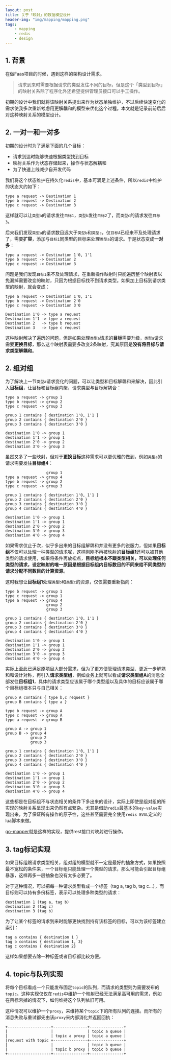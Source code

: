 ```yaml
---
layout: post
title: 关于「映射」的数据模型设计
header-img: "img/mapping/mapping.png"
tags: 
    - mapping
    - redis
    - design
---
```


## 1. 背景
在做Faas项目的时候，遇到这样的架构设计需求。

> 请求到来时需要根据请求的类型发往不同的目标，但是这个「类型到目标」的映射关系除了程序化外还希望提供管理员接口可以手工操作。  

初期的设计中我们就将该映射关系提出来作为状态单独维护，不过后续快速变化的需求使我多次重新考虑用更解耦和的模型来优化这个过程。本文就是记录前前后后对这种映射关系的模型设计。  

## 2. 一对一和一对多
初期的设计时为了满足下面的几个目标：

* 请求到达时能够快速根据类型找到目标
* 映射关系作为状态存储起来，操作与状态解耦和
* 为了快速上线减少自开发代码

我们将这个状态维护在持久化```redis```中，基本可满足上述条件，所以```redis```中维护的状态大约如下：

	type a request -> Destination 1
	type b request -> Destination 2
	type c request -> Destination 3
	
这样就可以让```类型a```的请求发往```目标1```，```类型b```发往```目标2```了，而```类型c```的请求发往```目标3```。    

后来我们发现```类型a```的请求数目远大于```类型b```和```类型c```，仅```目标A```已经来不及处理请求了，需要**扩容**，添加与```目标1```同类型的目标来处理```类型a```的请求。于是状态变成**一对多**：
	
	type a request -> Destination 1'0, 1'1
	type b request -> Destination 2
	type c request -> Destination 3  

问题是我们发现```目标1```来不及处理请求，在重新操作映射时只能遍历整个映射表以免漏掉需要改变的映射，只因为根据目标找不到请求类型。如果加上目标到请求类型的映射，就会变成：

	type a request -> Destination 1'0, 1'1
	type b request -> Destination 2'0
	type c request -> Destination 3'0  
	
	Destination 1'0 -> type a request
	Destination 1'1 -> type a request
	Destination 2   -> type b request
	Destination 3   -> type c request
	
这种映射解决了遍历的问题，但是如果处理```类型a```请求的**目标**需要升级，```类型a```请求需要**更换目标**，那么这个映射表需要多改变2条映射，究其原因是**没有将目标与请求类型解耦和**。  

## 2. 组对组

为了解决上一节```类型a```请求变化的问题，可以让类型和目标解耦和来解决，因此引入**目标组**，让目标和目标组内聚，请求类型与目标解耦合：

	type a request -> group 1
	type b request -> group 2
	type c request -> group 3 
	
	group 1 contains { destination 1'0, 1'1 }
	group 2 contains { destination 2'0 }
	group 3 contains { destination 3'0 }
	
	destination 1'0 -> group 1
	destination 1'1 -> group 1
	destination 2'0 -> group 2
	destination 3'0 -> group 3
	
虽然又多了一些映射，但对于**更换目标**这种需求可以更优雅的做到，例如```类型a```的请求需要发往**目标组4**：

	                  group 1
	type a request -> group 4
	type b request -> group 2
	type c request -> group 3 
	
	group 1 contains { destination 1'0, 1'1 }
	group 2 contains { destination 2'0 }
	group 3 contains { destination 3'0 }
	group 4 contains { destination 4'0 }
	
	destination 1'0 -> group 1
	destination 1'1 -> group 1
	destination 2'0 -> group 2
	destination 3'0 -> group 3
	destination 4'0 -> group 4
	
如果需求仅止于次，似乎多出来的目标组解耦和并没有更多的说服力，但如果**目标组**不仅可以处理一种类型的请求呢，这样刚刚不再被映射的**目标组1**还可以被其他类型的请求使用，如果将条件再放松点，**目标组根本不跟类型相关，可以处理任何类型的请求，设定映射的唯一原因是根据目标组内目标数目的不同来给不同类型的请求分配不同数目的计算资源**。  

这时我想让**目标组1**处理```类型b```和```类型c```的资源，仅仅需要重新指向：

	type b request -> group 1
	type c request -> group 1
	type a request -> group 4
	                  group 2
	                  group 3 
	
	group 1 contains { destination 1'0, 1'1 }
	group 2 contains { destination 2'0 }
	group 3 contains { destination 3'0 }
	group 4 contains { destination 4'0 }
	
	destination 1'0 -> group 1
	destination 1'1 -> group 1
	destination 2'0 -> group 2
	destination 3'0 -> group 3
	destination 4'0 -> group 4

实际上至此已满足原项目大部分需求，但为了更方便管理请求类型、更近一步解耦和和设计对称，再引入**请求类型组**，例如业务上就可以看成**请求类型组A**的消息全部发往**目标组1**，具体的请求类型应该属于哪个类型组以及具体的目标应该属于哪个目标组根本只与自己相关：

	group A contains { type b,c request }
	group B contains { type a }
	
	type b request -> group A
	type c request -> group A
	type a request -> group B
	
	group A -> group 1
	group B -> group 4
               group 2
	           group 3 
	
	group 1 contains { destination 1'0, 1'1 }
	group 2 contains { destination 2'0 }
	group 3 contains { destination 3'0 }
	group 4 contains { destination 4'0 }
	
	destination 1'0 -> group 1
	destination 1'1 -> group 1
	destination 2'0 -> group 2
	destination 3'0 -> group 3
	destination 4'0 -> group 4
	
这些都是在目标组不与状态相关的条件下多出来的设计，实际上即使是组对组的所实现的映射关系呈现出来仍然有点繁杂。尤其是借助```redis```最基本的```key-value```实现出来，为了保证所有操作的原子性，这些甚至需要完全使用```redis EVAL```定义的lua脚本来做。  

[go-mapper](https://github.com/singchia/go-mapper)就是这样的实现，提供rest接口对映射进行操作。

## 3. tag标记实现
如果目标组跟请求类型相关，组对组的模型就不一定是最好的抽象方式，如果按照最不宽松的条件来，一个目标组只能处理一个类型的请求，那么可能会引起目标组暴涨，这样再多一层抽象也没有太多必要了。  

对于这种情况，可以把每一种请求类型看成一个标签（tag a, tag b, tag c...），而目标则可以持有多份标签，表示可以处理多种类型的请求：

	destination 1 (tag a, tag b)
	destination 2 (tag c)
	destination 3 (tag b)

为了让某个标签的请求到来时能够更快找到持有该标签的目标，可以为该标签建立索引：

	tag a contains { destination 1 }
	tag b contains { destination 1, 3}
	tag c contains { destination 2}
	
这样如果想要去除一种标签或者目标都比较方便。

## 4. topic与队列实现
将每个目标看成一个只能发布固定```topic```的队列，而请求的类型则为需要发布的```topic```。这种实现仅仅在```redis```中维护一个映射已经无法满足高可用的需求，例如在目标宕掉的情况下，如何维持这个队列依旧可用。  

这种情况可以维护一个```proxy```，来维持某个```topic```下的所有队列的连接。而所有的消息失败与重试都先由该```proxy```来内部消化并返回回执：

	+-------------------+---------------+---------------+
	|                   |               | topic a queue |
	|                   | topic a proxy | topic a queue |
	|request with topic +---------------+---------------+
	|                   |               | topic b queue |
	|                   | topic b proxy | topic b queue |
	+-------------------+---------------+---------------+

	
